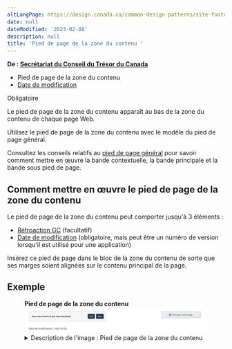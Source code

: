 ```yaml
---
altLangPage: https://design.canada.ca/common-design-patterns/site-footer-content.html
date: null
dateModified: '2023-02-08'
description: null
title: 'Pied de page de la zone du contenu '
---
```



<p class="gc-byline">
 <strong>
  De :
  <a href="https://www.canada.ca/fr/secretariat-conseil-tresor.html">
   Secrétariat du
    Conseil du Trésor du Canada
  </a>
 </strong>
</p>

<div class="gc-stp-stp">
 <div class="row">
  <ul class="toc lst-spcd col-md-12">
   <li class="col-md-4 col-sm-6">
    <a class="list-group-item active">
     Pied de page de la zone du contenu
    </a>
   </li>
   <li class="col-md-4 col-sm-6">
    <a class="list-group-item" href="date-modification.html">
     Date de modification
    </a>
   </li>
  </ul>
 </div>
</div>

<p>
 <span class="label label-danger">
  Obligatoire
 </span>
</p>

<p>
 Le pied de page de la zone du contenu apparaît au bas de la zone du contenu de chaque page Web.
</p>

<p>
 Utilisez le pied de page de la zone du contenu avec le modèle du pied de page général.
</p>

<p>
 Consultez les conseils relatifs au
 <a href="pied-page.html">
  pied de page général</a> pour savoir comment mettre en œuvre la bande contextuelle, la
    bande principale et la bande sous pied de page.
</p>

<h2>
 Comment mettre en œuvre le pied de page de la zone du contenu
</h2>

<p>
 Le pied de page de la zone du contenu peut comporter jusqu'à 3 éléments :
</p>

<ul>
 <li>
   <a href="https://conception.canada.ca/configurations-conception-communes/outil-retroaction.html">
  Rétroaction GC</a>
  (facultatif)
 </li>
 <li>
  <a href="date-modification.html">
   Date de modification</a>
  (obligatoire, mais peut être un numéro de version lorsqu'il est utilisé pour une application)
 </li>
</ul>

<p>
 Insérez ce pied de page dans le bloc de la zone du contenu de sorte que ses marges soient alignées sur le contenu
    principal de la page.
</p>

<h2>
 Exemple
</h2>

<div class="pattern-demo">
 <figure class="mrgn-bttm-lg">
  <figcaption>
   <b>
    Pied de page de la zone du contenu
   </b>
  </figcaption>
  <img alt="Capture d’écran du pied de page du contenu." class="img-responsive" src="../images/content-footer-fr.jpg"/>
  <details>
   <summary class="wb-toggle" data-toggle='{"print":"on"}'>
    Description de l'image : Pied de page de la zone du contenu
   </summary>
   <p>La vue initiale de Rétroaction GC est un petit encadré gris demande «&nbsp;Avez-vous trouvé ce que vous cherchiez?&nbsp;» et affiche les boutons «&nbsp;Oui&nbsp;» et «&nbsp;Non&nbsp;».</p>
    <p>Sous Rétroaction GC apparaît le texte : «&nbsp;Date de modification : 2025-07-04&nbsp;».</p>
  </details>
 </figure>
</div>

